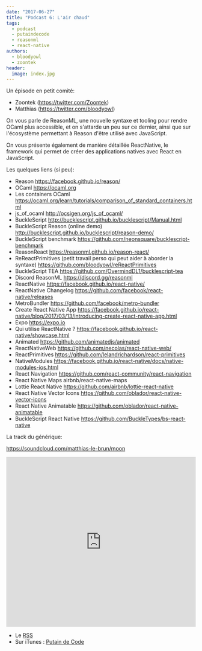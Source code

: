```yaml
---
date: "2017-06-27"
title: "Podcast 6: L'air chaud"
tags:
  - podcast
  - putaindecode
  - reasonml
  - react-native
authors:
  - bloodyowl
  - zoontek
header:
  image: index.jpg
---
```


Un épisode en petit comité:

- Zoontek (https://twitter.com/Zoontek)
- Matthias (https://twitter.com/bloodyowl)

On vous parle de ReasonML, une nouvelle syntaxe et tooling pour rendre OCaml plus accessible, et on s'attarde un peu sur ce dernier, ainsi que sur l'écosystème permettant à Reason d'être utilisé avec JavaScript.

On vous présente également de manière détaillée ReactNative, le framework qui permet de créer des applications natives avec React en JavaScript.

Les quelques liens (si peu):

- Reason https://facebook.github.io/reason/
- OCaml https://ocaml.org
- Les containers OCaml https://ocaml.org/learn/tutorials/comparison_of_standard_containers.html
- js_of_ocaml http://ocsigen.org/js_of_ocaml/
- BuckleScript http://bucklescript.github.io/bucklescript/Manual.html
- BuckleScript Reason (online demo) http://bucklescript.github.io/bucklescript/reason-demo/
- BuckleScript benchmark https://github.com/neonsquare/bucklescript-benchmark
- ReasonReact https://reasonml.github.io/reason-react/
- ReReactPrimitives (petit travail perso qui peut aider à aborder la syntaxe) https://github.com/bloodyowl/reReactPrimitives
- BuckleScript TEA https://github.com/OvermindDL1/bucklescript-tea
- Discord ReasonML https://discord.gg/reasonml
- ReactNative https://facebook.github.io/react-native/
- ReactNative Changelog https://github.com/facebook/react-native/releases
- MetroBundler https://github.com/facebook/metro-bundler
- Create React Native App https://facebook.github.io/react-native/blog/2017/03/13/introducing-create-react-native-app.html
- Expo https://expo.io
- Qui utilise ReactNative ? https://facebook.github.io/react-native/showcase.html
- Animated https://github.com/animatedjs/animated
- ReactNativeWeb https://github.com/necolas/react-native-web/
- ReactPrimitives https://github.com/lelandrichardson/react-primitives
- NativeModules https://facebook.github.io/react-native/docs/native-modules-ios.html
- React Navigation https://github.com/react-community/react-navigation
- React Native Maps airbnb/react-native-maps
- Lottie React Native https://github.com/airbnb/lottie-react-native
- React Native Vector Icons https://github.com/oblador/react-native-vector-icons
- React Native Animatable https://github.com/oblador/react-native-animatable
- BuckleScript React Native https://github.com/BuckleTypes/bs-react-native

La track du générique:

https://soundcloud.com/matthias-le-brun/moon

<iframe width="100%" height="450" scrolling="no" frameborder="no" src="https://w.soundcloud.com/player/?url=https%3A//api.soundcloud.com/tracks/329979777&amp;auto_play=false&amp;hide_related=false&amp;show_comments=true&amp;show_user=true&amp;show_reposts=false&amp;visual=true"></iframe>


- Le [RSS](http://feeds.soundcloud.com/users/soundcloud:users:273901232/sounds.rss)
- Sur iTunes : [Putain de Code](https://itunes.apple.com/fr/podcast/putain-de-code-!/id1185311825?l=en&mt=2)

